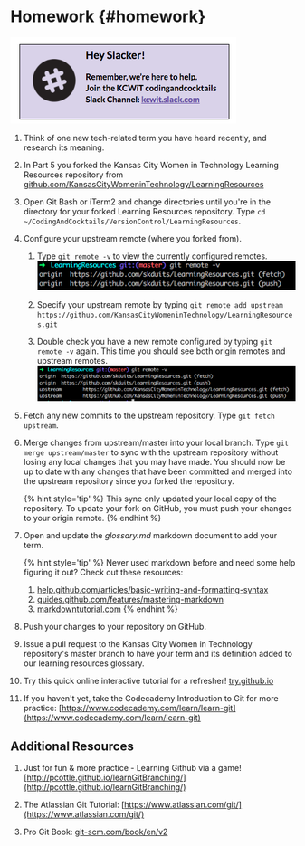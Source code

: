 # Homework {#homework}

[![](/images/slack.png)](http://kcwit.slack.com)

1.  Think of one new tech-related term you have heard recently, and research its meaning. 

2. In Part 5 you forked the Kansas City Women in Technology Learning Resources repository from [github.com/KansasCityWomeninTechnology/LearningResources](https://github.com/KansasCityWomeninTechnology/LearningResources)

3. Open Git Bash or iTerm2 and change directories until you're in the directory for your forked Learning Resources repository. Type `cd ~/CodingAndCocktails/VersionControl/LearningResources`.

4. Configure your upstream remote (where you forked from).

   1. Type `git remote -v` to view the currently configured remotes.
   ![](/images/originRemote.png)
        
   2. Specify your upstream remote by typing `git remote add upstream https://github.com/KansasCityWomeninTechnology/LearningResources.git`
        
   3. Double check you have a new remote configured by typing `git remote -v` again.  This time you should see both origin remotes and upstream remotes. 
   ![](/images/upstreamRemote.png)

5. Fetch any new commits to the upstream repository. Type `git fetch upstream`.
        
6. Merge changes from upstream/master into your local branch.  Type `git merge upstream/master` to sync with the upstream repository without losing any local changes that you may have made.  You should now be up to date with any changes that have been committed and merged into the upstream repository since you forked the repository.

   {% hint style='tip' %}
This sync only updated your local copy of the repository. To update your fork on GitHub, you must push your changes to your origin remote.
   {% endhint %}

6. Open and update the _glossary.md_ markdown document to add your term.

   {% hint style='tip' %}
Never used markdown before and need some help figuring it out? 
Check out these resources:
   1.  [help.github.com/articles/basic-writing-and-formatting-syntax](https://help.github.com/articles/basic-writing-and-formatting-syntax/)
   2.  [guides.github.com/features/mastering-markdown](https://guides.github.com/features/mastering-markdown/)
   3.  [markdowntutorial.com](http://markdowntutorial.com/)
   {% endhint %}

5. Push your changes to your repository on GitHub.

6. Issue a pull request to the Kansas City Women in Technology repository's master branch to have your term and its definition added to our learning resources glossary.
        
7. Try this quick online interactive tutorial for a refresher! [try.github.io](https://try.github.io/)

8. If you haven't yet, take the Codecademy Introduction to Git for more practice: [https://www.codecademy.com/learn/learn-git](https://www.codecademy.com/learn/learn-git)

## Additional Resources

1.  Just for fun & more practice - Learning Github via a game! [http://pcottle.github.io/learnGitBranching/](http://pcottle.github.io/learnGitBranching/)

2.  The Atlassian Git Tutorial: [https://www.atlassian.com/git/](https://www.atlassian.com/git/)

3.  Pro Git Book: [git-scm.com/book/en/v2](https://git-scm.com/book/en/v2)